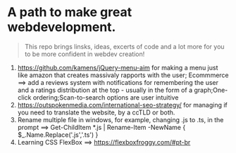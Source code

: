 # A path to make great webdevelopment.
> This repo brings linsks, ideas, excerts of code and a lot more for you to be more confident in webdev creation!

1. https://github.com/kamens/jQuery-menu-aim for making a menu just like amazon that creates massivaly rapports with the user;
Ecommmerce ==> add a reviews system with notifications for remembering the user and a ratings distribution at the top - usually in the form of a graph;One-click ordering;Scan-to-search options are user intuitive
2. https://outspokenmedia.com/international-seo-strategy/ for managing if you need to translate the website, by a ccTLD or both.
3. Rename multiple file in windows, for example, changing .js to .ts, in the prompt ==>  Get-ChildItem *.js | Rename-Item -NewName { $_.Name.Replace('.js','.ts') }
4. Learning CSS FlexBox ==> https://flexboxfroggy.com/#pt-br
